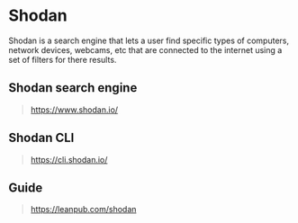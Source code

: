 # Shodan

Shodan is a search engine that lets a user find specific types of computers, network devices, webcams, etc that are connected to the internet using a set of filters for there results.

## Shodan search engine
> https://www.shodan.io/

## Shodan CLI
> https://cli.shodan.io/

## Guide
> https://leanpub.com/shodan

